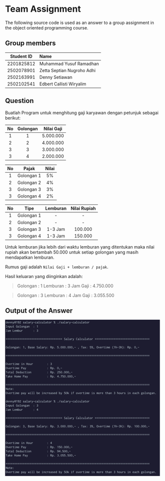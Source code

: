 
# Team Assignment

The following source code is used as an answer to a group assignment in the object oriented programming course.

## Group members
| Student ID |             Name           |
|:----------:|:-------------------------- |
| 2201825812 |   Muhammad Yusuf Ramadhan  |
| 2502078901 | Zetta Septian Nugroho Adhi |
| 2502163991 |        Denny Setiawan      |
| 2502102541 |  Edbert Callisti Wiryalim  | 

## Question

Buatlah Program untuk menghitung gaji karyawan dengan petunjuk sebagai berikut:

| No | Golongan | Nilai Gaji |
|:--:|:--: | :--: |
| 1 | 1 | 5.000.000 |
| 2 | 2 | 4.000.000 |
| 3 | 3 | 3.000.000 |
| 3 | 4 | 2.000.000 |


| No | Pajak | Nilai |
|:--:|:--: | :--: |
| 1 | Golongan 1 | 5% |
| 2 | Golongan 2 | 4% |
| 3 | Golongan 3 | 3% |
| 3 | Golongan 4 | 2% |

| No | Tipe | Lemburan | Nilai Rupiah |
|:--:|:--: | :--: | :--: |
| 1 | Golongan 1 | - | - |
| 2 | Golongan 2 | - | - |
| 3 | Golongan 3 | 1-3 Jam | 100.000 |
| 3 | Golongan 4 | 1-3 Jam | 150.000 |

Untuk lemburan jika lebih dari waktu lemburan yang ditentukan maka nilai rupiah akan bertambah 50.000 untuk setiap golongan yang masih mendapatkan lemburan.

Rumus gaji adalah `Nilai Gaji + lemburan / pajak`.

Hasil keluaran yang diinginkan adalah:
> Golongan 	: 1
> Lemburan 	: 3 Jam
> Gaji		: 4.750.000

> Golongan 	: 3
> Lemburan 	: 4 Jam
> Gaji		: 3.055.500

## Output of the Answer 
![Screenshot](screenshoot-runtime.png)